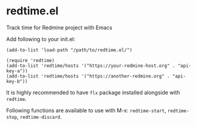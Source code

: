 # redtime.el
Track time for Redmine project with Emacs

Add following to your init.el:

``` emacs-lisp
(add-to-list 'load-path "/path/to/redtime.el/")

(require 'redtime)
(add-to-list 'redtime/hosts '("https://your-redmine-host.org" . "api-key-a"))
(add-to-list 'redtime/hosts '("https://another-redmine.org" . "api-key-b"))
```

It is highly recommended to have `flx` package installed alongside with `redtime`.

Following functions are available to use with M-x:
`redtime-start`, `redtime-stop`, `redtime-discard`.

